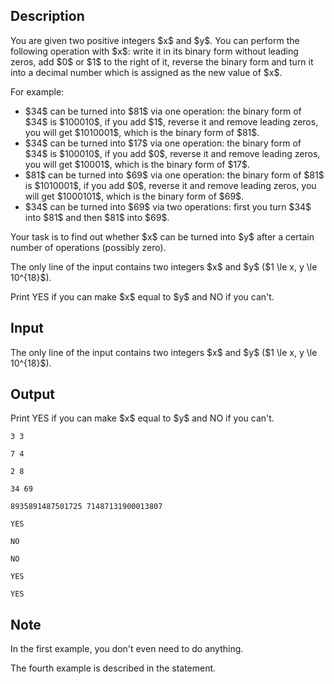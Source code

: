 ## Description

<div><p>You are given two positive integers $x$ and $y$. You can perform the following operation with $x$: write it in its binary form without leading zeros, add $0$ or $1$ to the right of it, reverse the binary form and turn it into a decimal number which is assigned as the new value of $x$.</p><p>For example: </p><ul> <li> $34$ can be turned into $81$ via one operation: the binary form of $34$ is $100010$, if you add $1$, reverse it and remove leading zeros, you will get $1010001$, which is the binary form of $81$. </li><li> $34$ can be turned into $17$ via one operation: the binary form of $34$ is $100010$, if you add $0$, reverse it and remove leading zeros, you will get $10001$, which is the binary form of $17$. </li><li> $81$ can be turned into $69$ via one operation: the binary form of $81$ is $1010001$, if you add $0$, reverse it and remove leading zeros, you will get $1000101$, which is the binary form of $69$. </li><li> $34$ can be turned into $69$ via two operations: first you turn $34$ into $81$ and then $81$ into $69$. </li></ul><p>Your task is to find out whether $x$ can be turned into $y$ after a certain number of operations (possibly zero).</p></div><div class="input-specification"><p>The only line of the input contains two integers $x$ and $y$ ($1 \le x, y \le 10^{18}$).</p></div><div class="output-specification"><p>Print <span class="tex-font-style-tt">YES</span> if you can make $x$ equal to $y$ and <span class="tex-font-style-tt">NO</span> if you can't.</p></div>

## Input

<p>The only line of the input contains two integers $x$ and $y$ ($1 \le x, y \le 10^{18}$).</p>

## Output

<p>Print <span class="tex-font-style-tt">YES</span> if you can make $x$ equal to $y$ and <span class="tex-font-style-tt">NO</span> if you can't.</p>





```input1
3 3
```




```input2
7 4
```




```input3
2 8
```




```input4
34 69
```




```input5
8935891487501725 71487131900013807
```




```output1
YES
```




```output2
NO
```




```output3
NO
```




```output4
YES
```




```output5
YES
```



## Note

<p>In the first example, you don't even need to do anything.</p><p>The fourth example is described in the statement.</p>
